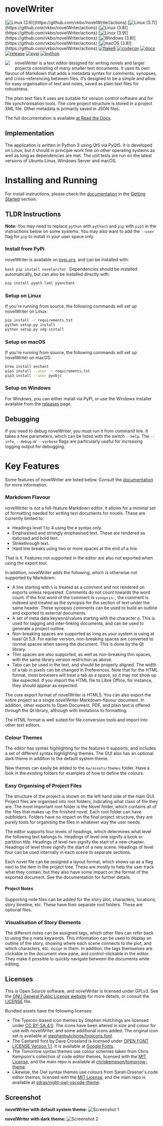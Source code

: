# novelWriter

[![Linux (3.6)](https://github.com/vkbo/novelWriter/workflows/Linux%20(3.6)/badge.svg?branch=main)](https://github.com/vkbo/novelWriter/actions)
[![Linux (3.7)](https://github.com/vkbo/novelWriter/workflows/Linux%20(3.7)/badge.svg?branch=main)](https://github.com/vkbo/novelWriter/actions)
[![Linux (3.8)](https://github.com/vkbo/novelWriter/workflows/Linux%20(3.8)/badge.svg?branch=main)](https://github.com/vkbo/novelWriter/actions)
[![Linux (3.9)](https://github.com/vkbo/novelWriter/workflows/Linux%20(3.9)/badge.svg?branch=main)](https://github.com/vkbo/novelWriter/actions)
[![Windows (3.8)](https://github.com/vkbo/novelWriter/workflows/Windows%20(3.8)/badge.svg?branch=main)](https://github.com/vkbo/novelWriter/actions)
[![macOS (3.8)](https://github.com/vkbo/novelWriter/workflows/macOS%20(3.8)/badge.svg?branch=main)](https://github.com/vkbo/novelWriter/actions)
[![flake8](https://github.com/vkbo/novelWriter/workflows/flake8/badge.svg)](https://github.com/vkbo/novelWriter/actions)
[![codecov](https://codecov.io/gh/vkbo/novelWriter/branch/main/graph/badge.svg)](https://codecov.io/gh/vkbo/novelWriter)
[![docs](https://readthedocs.org/projects/novelwriter/badge/?version=latest)](https://novelwriter.readthedocs.io/en/latest/?badge=latest)
[![release](https://img.shields.io/github/v/release/vkbo/novelwriter)](https://github.com/vkbo/novelWriter/releases)
[![pypi](https://img.shields.io/pypi/v/novelwriter)](https://pypi.org/project/novelWriter)
[![python](https://img.shields.io/pypi/pyversions/novelwriter)](https://pypi.org/project/novelWriter)

<img align="left" style="margin: 0 16px 4px 0;" src="https://raw.githubusercontent.com/vkbo/novelWriter/main/setup/icons/scaled/icon-novelwriter-96.png">

novelWriter is a text editor designed for writing novels and larger
projects consisting of many smaller text documents. It uses its own
flavour of Markdown that adds a metadata syntax for comments, synopses,
and cross-referencing between files. It’s designed to be a simple and
allow for easy organisation of text and notes, saved as plain text files
for robustness.

The plain text files it uses are suitable for version control software
and for file synchronisation tools. The core project structure is stored
in a project XML file. Other metadata is primarily saved in JSON files.

The full documentation is available [at Read the
Docs](https://novelwriter.readthedocs.io).

## Implementation

The application is written in Python 3 using Qt5 via PyQt5. It is
developed on Linux, but it should in principle work fine on other
operating systems as well as long as dependencies are met. The unit
tests are run on the latest versions of Ubuntu Linux, Windows Server and
macOS.


# Installing and Running

For install instructions, please check the
[documentation](https://novelwriter.readthedocs.io/) in the [Getting
Started](https://novelwriter.readthedocs.io/en/latest/int_started.html)
section.

## TLDR Instructions

**Note:** You may need to replace `python` with `python3` and `pip` with
`pip3` in the instructions below on some systems. You may also want to
add the `--user` flag for `pip` to install in your user space only.

### Install from PyPi

novelWriter is available on
[pypi.org](https://pypi.org/project/novelWriter/), and can be installed
with:

```bash pip install novelwriter ``` Dependencies should be installed
automatically, but can also be installed directly with:

```bash
pip install pyqt5 lxml pyenchant
```

### Setup on Linux

If you're running from source, the following commands will set up
novelWriter on Linux:

```bash
pip install -r requirements.txt
python setup.py install
python setup.py xdg-install
```

### Setup on macOS

If you're running from source, the following commands will set up
novelWriter on macOS:

```bash
brew install enchant
pip3 install --user -r requirements.txt
pip3 install --user pyobjc
```

### Setup on Windows

For Windows, you can either install via PyPi, or use the Windows
installer available from the
[releases](https://github.com/vkbo/novelWriter/releases) page.

## Debugging

If you need to debug novelWriter, you must run it from command line. It
takes a few parameters, which can be listed with the switch `--help`.
The `--info`, `--debug` or `--verbose` flags are particularly useful for
increasing logging output for debugging.


# Key Features

Some features of novelWriter are listed below. Consult the
[documentation](https://novelwriter.readthedocs.io/) for more
information.

### Markdown Flavour

novelWriter is _not_ a full-feature Markdown editor. It allows for a
minimal set of formatting needed for writing text documents for novels.
These are currently limited to:

* Headings level 1 to 4 using the `#` syntax only.
* Emphasised and strongly emphasised text. These are rendered as
  italicised and bold text.
* Strikethrough text.
* Hard line breaks using two or more spaces at the end of a line.

That is it. Features not supported in the editor are also not exported
when using the export tool.

In addition, novelWriter adds the following, which is otherwise not
supported by Markdown:

* A line starting with `%` is treated as a comment and not rendered on
  exports unless requested.  Comments do not count towards the word
  count. If the first word of the comment is `synopsis:`, the comment is
  indexed and treated as the synopsis for the section of text under the
  same header.  These synopsis comments can be used to build an outline
  and exported to external documents.
* A set of meta data keyword/values starting with the character `@`.
  This is used for tagging and inter-linking documents, and can be used
  to generate a project outline.
* Non-breaking spaces are supported as long as your system is using at
  least Qt 5.9. For earlier version, non-breaking spaces are converted
  to normal spaces when saving the document. This is done by the Qt
  library.
* Thin spaces are also supported, as well as non-breaking thin spaces,
  with the same library version restriction as above.
* Tabs can be used in the text, and should be properly aligned. The
  width of a tab in pixels can be changed in Preferences. Note that for
  the HTML format, most browsers will treat a tab as a space, so it may
  not show up like expected. If you import the HTML file to Libre
  Office, for instance, they should appear as expected.

The core export format of novelWriter is HTML5. You can also export the
entire project as a single novelWriter Markdown-flavour document. In
addition, other exports to Open Document, PDF, and plain text is offered
through the Qt library, although with limitations to formatting.

The HTML format is well suited for file conversion tools and import into
other text editors.


### Colour Themes

The editor has syntax highlighting for the features it supports, and
includes a set of different syntax highlighting themes. The GUI also has
an optional dark theme in addition to the default system theme.

New themes can easily be added to the `nw/assets/themes` folder. Have a
look in the existing folders for examples of how to define the colours.


### Easy Organising of Project Files

The structure of the project is shown on the left hand side of the main
GUI. Project files are organised into root folders, indicating what
class of file they are. The most important root folder is the Novel
folder, which contains all of the files that makes up the finished
novel. Each root folder can have subfolders. Folders have no impact on
the final project structure, they are purely tools for organising the
files in whatever way the user needs.

The editor supports four levels of headings, which determines what level
the following text belongs to. Headings of level one signify a book or
partition title. Headings of level two signify the start of a new
chapter. Headings of level three signify the start of a new scene.
Headings of level four can be used internally in each scene to separate
sections.

Each novel file can be assigned a layout format, which shows up as a
flag next to the item in the project tree. These are mostly to help the
user track what they contain, but they also have some impact on the
format of the exported document. See the documentation for further
details.


#### Project Notes

Supporting note files can be added for the story plot, characters,
locations, story timeline, etc.  These have their separate root folders.
These are optional files.


### Visualisation of Story Elements

The different notes can be assigned tags, which other files can refer
back to using the `@` meta keywords. This information can be used to
display an outline of the story, showing where each scene connects to
the plot, and which characters, etc. occur in them. In addition, the
tags themselves are clickable in the document view pane, and
control-clickable in the editor. They make it possible to quickly
navigate between the documents while editing.


## Licenses

This is Open Source software, and novelWriter is licensed under GPLv3.
See the [GNU General Public License
website](https://www.gnu.org/licenses/gpl-3.0.en.html) for more details,
or consult the
[LICENSE](https://github.com/vkbo/novelWriter/blob/main/LICENSE.md)
file.

Bundled assets have the following licenses:

* The Typicon-based icon themes by Stephen Hutchings are licensed under
  [CC BY-SA 4.0](http://creativecommons.org/licenses/by-sa/4.0/). The
  icons have been altered in size and colour for use with novelWriter,
  and some additional icons added. The original icon set is available at
  [stephenhutchings/typicons.font](https://github.com/stephenhutchings/typicons.font).
* The Cantarell font by Dave Crossland is licensed under [OPEN FONT
  LICENSE Version 1.1](http://scripts.sil.org/OFL).  It is available at
  [Google Fonts](https://fonts.google.com/specimen/Cantarell).
* The Tomorrow syntax themes use colour schemes taken from Chris
  Kempson's collection of code editor themes, licensed with the [MIT
  License](https://github.com/chriskempson/tomorrow-theme/blob/master/LICENSE.md),
  and the main repo is available at
  [chriskempson/tomorrow-theme](https://github.com/chriskempson/tomorrow-theme).
* Likewise, the Owl syntax themes use colours from Sarah Drasner's code
  editor themes, licensed with the [MIT
  License](https://github.com/sdras/night-owl-vscode-theme/blob/master/LICENSE),
  and the main repo is available at
  [sdras/night-owl-vscode-theme](https://github.com/sdras/night-owl-vscode-theme).


## Screenshot

**novelWriter with default system theme:**
![Screenshot 1](https://raw.githubusercontent.com/vkbo/novelWriter/main/docs/source/images/screenshot_default.png)

**novelWriter with dark theme:**
![Screenshot 2](https://raw.githubusercontent.com/vkbo/novelWriter/main/docs/source/images/screenshot_dark.png)
